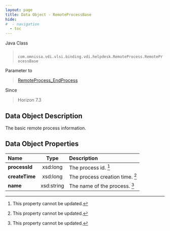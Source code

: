 ```yaml
---
layout: page
title: Data Object - RemoteProcessBase
hide:
#  - navigation
  - toc
---
```






Java Class
> ` com.omnissa.vdi.vlsi.binding.vdi.helpdesk.RemoteProcess.RemoteProcessBase`

Parameter to
> [RemoteProcess_EndProcess](vdi.helpdesk.RemoteProcess.md#endProcess)

Since
> Horizon 7.3


## Data Object Description

The basic remote process information.

## Data Object Properties

 Name | Type | Description
:---|:---:|:---
**processId**|  xsd:long|  The process id. [^2]
**createTime**|  xsd:long|  The process creation time. [^2]
**name**|  xsd:string|  The name of the process. [^2]


 


[^2]: This property cannot be updated.